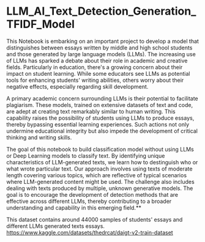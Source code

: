 # LLM_AI_Text_Detection_Generation_TFIDF_Model

This Notebook is embarking on an important project to develop a model that distinguishes between essays written by 
middle and high school students and those generated by large language models (LLMs). The increasing use of LLMs has 
sparked a debate about their role in academic and creative fields. Particularly in education, there's a growing concern 
about their impact on student learning. While some educators see LLMs as potential tools for enhancing students' 
writing abilities, others worry about their negative effects, especially regarding skill development.

A primary academic concern surrounding LLMs is their potential to facilitate plagiarism. These models, trained on 
extensive datasets of text and code, are adept at creating text remarkably similar to human writing. This capability 
raises the possibility of students using LLMs to produce essays, thereby bypassing essential learning experiences. 
Such actions not only undermine educational integrity but also impede the development of critical thinking and writing skills.

The goal of this notebook to build classification model without using LLMs or Deep Learning models to classify text. 
By identifying unique characteristics of LLM-generated texts, we learn how to destinguish who or what wrote particular text. 
Our approach involves using texts of moderate length covering various topics, which are reflective of typical scenarios 
where LLM-generated content might be used. The challenge also includes dealing with texts produced by multiple, unknown 
generative models. The goal is to encourage the development of detection methods that are effective across different LLMs, 
thereby contributing to a broader understanding and capability in this emerging field.**

This dataset contains around 44000  samples of students' essays and different LLMs generated texts essays.
https://www.kaggle.com/datasets/thedrcat/daigt-v2-train-dataset
